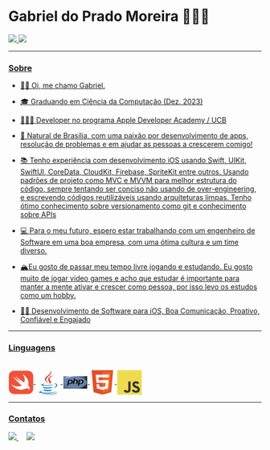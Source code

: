 # Gabriel do Prado Moreira 👨🏽‍💻

<div>
  <a href="https://github.com/gabrielprm">
  <img height="150em" src="https://github-readme-stats.vercel.app/api?username=gabrielprm&show_icons=true&theme=github_dark&include_all_commits=true&count_private=true&hide=stars,issues,prs"/>
  <img height="150em" src="https://github-readme-stats.vercel.app/api/top-langs/?username=gabrielprm&langs_count=7&theme=github_dark"/>
</div>
  
---
  
### Sobre

- 👋🏽 Oi, me chamo Gabriel.

- 🎓 Graduando em Ciência da Computação (Dez. 2023)

- 👨🏻‍💻 Developer no programa Apple Developer Academy / UCB

- 🌇 Natural de Brasília, com uma paixão por desenvolvimento de apps, resolução de problemas e em ajudar as pessoas a crescerem comigo!

- 📚 Tenho experiência com desenvolvimento iOS usando Swift, UIKit, SwiftUI, CoreData, CloudKit, Firebase, SpriteKit entre outros.
Usando padrões de projeto como MVC e MVVM para melhor estrutura do código, sempre tentando ser conciso não usando de over-engineering, e escrevendo códigos reutilizáveis usando arquiteturas limpas.
Tenho ótimo conhecimento sobre versionamento como git e conhecimento sobre APIs

- 💻 Para o meu futuro, espero estar trabalhando com um engenheiro de Software em uma boa empresa, com uma ótima cultura e um time diverso.

- 🏔Eu gosto de passar meu tempo livre jogando e estudando. Eu gosto muito de jogar video games e acho que estudar é importante para manter a mente ativar e crescer como pessoa, por isso levo os estudos como um hobby.

- 💪🏽 Desenvolvimento de Software para iOS, Boa Comunicação, Proativo, Confiável e Engajado

---

### Linguagens
  
<div style="display: inline_block"><br>
  <img align="center" height="50" width="50" src="https://github.com/devicons/devicon/blob/master/icons/swift/swift-original.svg">
  <img align="center" height="50" width="50" src="https://github.com/devicons/devicon/blob/master/icons/java/java-original.svg">
  <img align="center" height="50" width="50" src="https://github.com/devicons/devicon/blob/master/icons/php/php-original.svg">
  <img align="center" height="50" width="50" src="https://github.com/devicons/devicon/blob/master/icons/html5/html5-original.svg">
  <img align="center" height="50" width="50" src="https://github.com/devicons/devicon/blob/master/icons/javascript/javascript-original.svg">
</div>

---
  
### Contatos
<a href = "mailto:gabrielprm@gmail.com">
  <img height="40em" src="https://ssl.gstatic.com/ui/v1/icons/mail/rfr/gmail.ico" target="_blank">
</a>
&nbsp;&nbsp;&nbsp;
<a href="https://www.linkedin.com/in/gabrielprm/">
  <img src="https://img.shields.io/badge/-LinkedIn-%230077B5?style=for-the-badge&logo=linkedin&logoColor=white" target="_blank">
</a>
  


